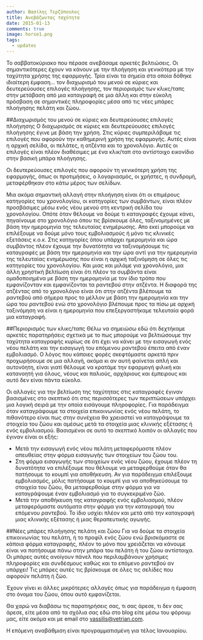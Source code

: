 ```yaml
---
author: Βασίλης Τερζόπουλος
title: Ανεβάζωντας ταχύτητα
date: 2015-01-13
comments: true
image: horse1.png
tags:
  - updates
---
```


Το σαββατοκύριακο που πέρασε ανεβάσαμε αρκετές βελτιώσεις. Οι σημαντικότερες έχουν να κάνουν με την πλοήγηση και γενικότερα με την ταχύτητα χρήσης της εφαρμογής. Τρία είναι τα σημεία στα οποία δόθηκε ιδιαίτερη έμφαση... τον διαχωρισμό του μενού σε κύριες και δευτερεύουσες επιλογές πλοήγησης, τον περιορισμός των κλικς/ταπς στην μετάβαση από μια καταγραφή σε μια άλλη και στην εύκολη πρόσβαση σε σημαντικές πληροφορίες μέσα από τις νέες μπάρες πλοήγησης πελάτη και ζώου.

##Διαχωρισμός του μενού σε κύριες και δευτερεύουσες επιλογές πλοήγησης
Ο διαχωρισμός σε κύριες και δευτερεύουσες επιλογές πλοήγησης έγινε με βάση την χρήση. Στις κύριες συμπεριλάβαμε τις επιλογές που αφορούν την καθημερινή χρήση της εφαρμογής. Αυτές είναι η αρχική σελίδα, οι πελάτες, η ατζέντα και το χρονολόγιο. Αυτές οι επιλογές είναι πλέον διαθέσιμες με ένα κλικ/ταπ στο αντίστοιχο εικονίδιο στην βασική μπάρα πλοήγησης.

Οι δευτερεύουσες επιλογές που αφορούν τη γενικότερη χρήση της εφαρμογής, όπως  οι προτιμήσεις, ο λογαριασμός, οι χρήστες, η συνδρομή, μεταφέρθηκαν στο κάτω μέρος των σελίδων.

Μια ακόμα σημαντική αλλαγή στην πλοήγηση είναι ότι οι επιμέρους κατηγορίες του χρονολογίου, οι κατηγορίες των συμβάντων, είναι πλέον προσβάσιμες μέσω ενός νέου μενού στη κεντρική σελίδα του χρονολογίου. Οπότε όταν θέλουμε να δούμε τι καταγραφές έχουμε κάνει, πηγαίνουμε στο χρονολόγιο όπου τις βρίσκουμε όλες, ταξινομημένες με βάση την ημερομηνία της τελευταίας ενημέρωσης. Απο εκεί μπορούμε να επιλέξουμε να δούμε μόνο τους εμβολιασμούς ή μόνο τις κλινικές εξετάσεις κ.ο.κ. Στις κατηγορίες όπου υπάρχει ημερομηνία και ώρα συμβάντος πλέον έχουμε την δυνατότητα να ταξινομήσουμε τις καταγραφές με βάση την ημερομηνία και την ώρα αντί για την ημερομηνία της τελευταίας ενημέρωσης που είναι η αρχική ταξινόμηση σε όλες τις κατηγορίες του χρονολογίου. Και μιας και μιλάμε για χρονολόγιο, μια άλλη χρηστική βελτίωση είναι ότι πλέον τα συμβάντα είναι ομαδοποιημένα με βάση την ημερομηνία με τον ίδιο τρόπο που εμφανίζονταν και εμφανίζονται τα ραντεβού στην ατζέντα. Η διαφορά της ατζέντας από το χρονολόγιο είναι ότι στην ατζέντα βλέπουμε τα ραντεβού από σήμερα προς το μέλλον με βάση την ημερομηνία και την ώρα του ραντεβού ενώ στο χρονολόγιο βλέπουμε προς τα πίσω με αρχική ταξινόμηση να είναι η ημερομηνία που επεξεργαστήκαμε τελευταία φορά μια καταγραφή.


##Περιορισμός των κλικς/ταπς
Θέλω να σημειώσω εδώ ότι δεχτήκαμε αρκετές παρατηρήσεις σχετικά με το πως μπορούμε να βελτιώσουμε την ταχύτητα καταγραφής κυρίως σε ότι έχει να κάνει με την εισαγωγή ενός νέου πελάτη και την εισαγωγή του επόμενου ραντεβού έπειτα από έναν εμβολιασμό. Ο λόγος που κάποιες φορές σκεφτόμαστε αρκετά πριν προχωρήσουμε σε μια αλλαγή, ακόμα κι αν αυτή φαίνεται απλή και αυτονόητη, είναι γιατί θέλουμε να κρατάμε την εφαρμογή φιλική και κατανοητή για όλους, νέους και παλιούς, αρχάριους και έμπειρους και αυτό δεν είναι πάντα εύκολο.

Οι αλλαγές για την βελτίωση της ταχύτητας στις καταγραφές έγιναν βασισμένες στο σκεπτικό ότι στις περισσότερες των περιπτώσεων υπάρχει μια λογική σειρά με την οποία εισάγουμε πληροφορίες. Για παράδειγμα όταν καταγράφουμε τα στοιχεία επικοινωνίας ενός νέου πελάτη, το πιθανότερο είναι πως στην συνέχεια θα χρειαστεί να καταγράψουμε τα στοιχεία του ζώου και αμέσως μετά τα στοιχεία μιας κλινικής εξέτασης ή ενός εμβολιασμού. Βασισμένοι σε αυτό το σκεπτικό λοιπόν οι αλλαγές που έγιναν είναι οι εξής:

- Μετά την εισαγωγή ενός νέου πελάτη μεταφερόμαστε πλέον απευθείας στην φόρμα εισαγωγής των στοιχείων του ζώου του.
- Στη φόρμα εισαγωγής των στοιχείων ενός νέου ζώου, έχουμε πλέον τη δυνατότητα να επιλέξουμε που θέλουμε να μεταφερθούμε όταν θα πατήσουμε το κουμπί για αποθήκευση. Αν για παράδειγμα επιλέξουμε εμβολιασμός, μόλις πατήσουμε το κουμπί για να αποθηκεύσουμε τα στοιχεία του ζώου, θα μεταφερθούμε στην φόρμα για να καταγράψουμε έναν εμβολιασμό για το συγκεκριμένο ζώο.
- Μετά την αποθήκευση της καταγραφής ενός εμβολιασμού, πλέον μεταφερόμαστε αυτόματα στην φόρμα για την καταγραφή του επόμενου ραντεβού. Το ίδιο υσχίει πλέον και μετά από την καταγραφή μιας κλινικής εξέτασης ή μιας θεραπευτικής αγωγής.


##Νέες μπάρες πλοήγησης πελάτη και ζώου
Για να δούμε τα στοιχεία επικοινωνίας του πελάτη, ή το προφίλ ενός ζώου ενώ βρισκόμαστε σε κάποια φόρμα καταγραφής, πλέον το μόνο που χρειάζεται να κάνουμε είναι να πατήσουμε πάνω στην μπάρα του πελάτη ή του ζώου αντίστοιχα. Οι μπάρες αυτές ανοίγουν πάνελ που περιλαμβάνουν χρήσιμες πληροφορίες και συνδέσμους καθώς και το επόμενο ραντεβού αν υπάρχει! Τις μπάρες αυτές τις βρίσκουμε σε όλες τις σελίδες που αφορούν πελάτη ή ζώο.


Έχουν γίνει κι άλλες μικρότερες αλλαγές όπως για παράδειγμα η έμφαση στο όνομα του ζώου, όπου αυτό εμφανίζεται.

Θα χαρώ να διαβάσω τις παρατηρήσεις σας, τι σας άρεσε, τι δεν σας άρεσε, είτε μέσα από τα σχόλια σας εδώ στο blog είτε μέσω του φόρουμ μας, είτε ακόμα και με email στο vassilis@vetrian.com.

Η επόμενη αναβάθμιση είναι προγραμματισμένη για τέλος Ιανουαρίου.
